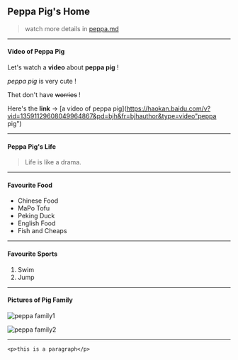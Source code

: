 ## Peppa Pig's Home


>watch more details in [peppa.md](https://github.com/pokaaa/Markdown-Practice/peppa.md)
---

#### Video of Peppa Pig


Let's watch a **video** about **peppa pig** !

*peppa pig* is very cute !

Thet don't have ~~worries~~ !

Here's the **link** ->  [a video of peppa pig](https://haokan.baidu.com/v?vid=13591129608049964867&pd=bjh&fr=bjhauthor&type=video"peppa pig")


---
#### Peppa Pig's Life
> Life is like a drama.


---
#### Favourite Food

 * Chinese Food
  * MaPo Tofu
  * Peking Duck
 * English Food
  * Fish and Cheaps

---
#### Favourite Sports
1. Swim
2. Jump


---

#### Pictures of Pig Family

![peppa family1](https://github.com/pokaaa/Markdown-Practice/pig.jpg)


![peppa family2](https://gimg2.baidu.com/image_search/src=http%3A%2F%2Fimage.whhost.net%2Fuploads%2F20180209%2F18%2F1518173940-invTFyegGK.jpg&amp;refer=http%3A%2F%2Fimage.whhost.net&amp;app=2002&amp;size=f9999,10000&amp;q=a80&amp;n=0&amp;g=0n&amp;fmt=jpeg?sec=1621697222&amp;t=c557295244320b6a588b05fbaffc13e3)




---
`<p>this is a paragraph</p>`
